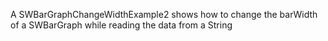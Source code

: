 A SWBarGraphChangeWidthExample2 shows how to change the barWidth of a SWBarGraph while reading the data from a String